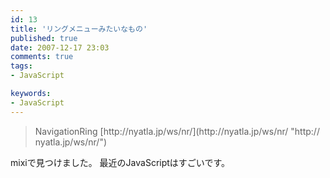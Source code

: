 ```yaml
---
id: 13
title: 'リングメニューみたいなもの'
published: true
date: 2007-12-17 23:03
comments: true
tags:
- JavaScript

keywords:
- JavaScript
---
```

<blockquote>NavigationRing
[http://<wbr></wbr>nyatla<wbr></wbr>.jp/ws<wbr></wbr>/nr/](http://nyatla.jp/ws/nr/ "http://<wbr></wbr>nyatla<wbr></wbr>.jp/ws<wbr></wbr>/nr/")</blockquote>

mixiで見つけました。
最近のJavaScriptはすごいです。
